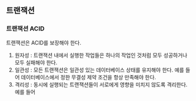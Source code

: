 ## 트랜잭션
### 트랜잭션 ACID
트랜잭션은 ACID를 보장해야 한다.

1. 원자성 : 트랜잭션 내에서 실행한 작업들은 하나의 작업인 것처럼 모두 성공하거나 모두 실패해야 한다.
2. 일관성 : 모든 트랜잭션은 일관성 있는 데이터베이스 상태를 유지해야 한다. 예를 들어 데이터베이스에서 정한 무결성 제약 조건을
항상 만족해야 한다.
3. 격리성 : 동시에 실행되는 트랜잭션들이 서로에게 영향을 미치지 않도록 격리한다. 예를 들어
